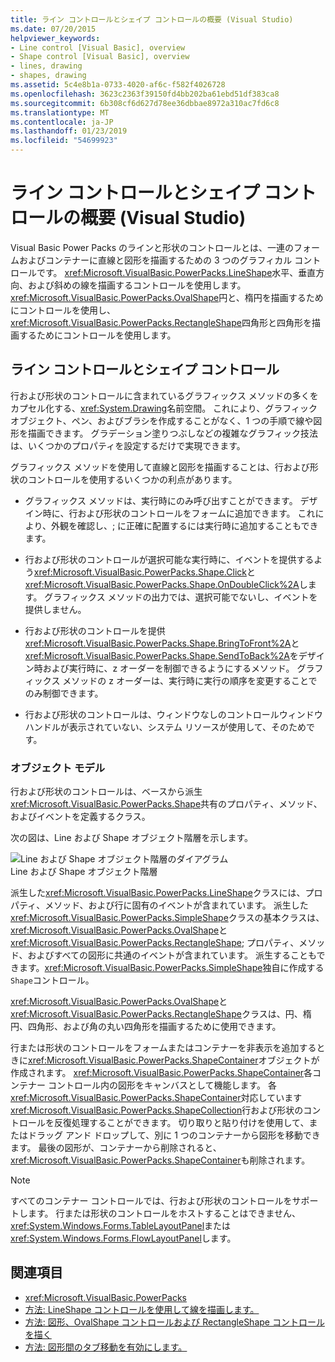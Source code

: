 ```yaml
---
title: ライン コントロールとシェイプ コントロールの概要 (Visual Studio)
ms.date: 07/20/2015
helpviewer_keywords:
- Line control [Visual Basic], overview
- Shape control [Visual Basic], overview
- lines, drawing
- shapes, drawing
ms.assetid: 5c4e8b1a-0733-4020-af6c-f582f4026728
ms.openlocfilehash: 3623c2363f39150fd4bb202ba61ebd51df383ca8
ms.sourcegitcommit: 6b308cf6d627d78ee36dbbae8972a310ac7fd6c8
ms.translationtype: MT
ms.contentlocale: ja-JP
ms.lasthandoff: 01/23/2019
ms.locfileid: "54699923"
---
```

# <a name="introduction-to-the-line-and-shape-controls-visual-studio"></a>ライン コントロールとシェイプ コントロールの概要 (Visual Studio)
Visual Basic Power Packs のラインと形状のコントロールとは、一連のフォームおよびコンテナーに直線と図形を描画するための 3 つのグラフィカル コントロールです。 <xref:Microsoft.VisualBasic.PowerPacks.LineShape>水平、垂直方向、および斜めの線を描画するコントロールを使用します。 <xref:Microsoft.VisualBasic.PowerPacks.OvalShape>円と、楕円を描画するためにコントロールを使用し、<xref:Microsoft.VisualBasic.PowerPacks.RectangleShape>四角形と四角形を描画するためにコントロールを使用します。  
  
## <a name="line-and-shape-controls"></a>ライン コントロールとシェイプ コントロール  
 行および形状のコントロールに含まれているグラフィックス メソッドの多くをカプセル化する、<xref:System.Drawing>名前空間。 これにより、グラフィック オブジェクト、ペン、およびブラシを作成することがなく、1 つの手順で線や図形を描画できます。 グラデーション塗りつぶしなどの複雑なグラフィック技法は、いくつかのプロパティを設定するだけで実現できます。  
  
 グラフィックス メソッドを使用して直線と図形を描画することは、行および形状のコントロールを使用するいくつかの利点があります。  
  
-   グラフィックス メソッドは、実行時にのみ呼び出すことができます。 デザイン時に、行および形状のコントロールをフォームに追加できます。 これにより、外観を確認し、; に正確に配置するには実行時に追加することもできます。  
  
-   行および形状のコントロールが選択可能な実行時に、イベントを提供するよう<xref:Microsoft.VisualBasic.PowerPacks.Shape.Click>と<xref:Microsoft.VisualBasic.PowerPacks.Shape.OnDoubleClick%2A>します。 グラフィックス メソッドの出力では、選択可能でないし、イベントを提供しません。  
  
-   行および形状のコントロールを提供<xref:Microsoft.VisualBasic.PowerPacks.Shape.BringToFront%2A>と<xref:Microsoft.VisualBasic.PowerPacks.Shape.SendToBack%2A>をデザイン時および実行時に、z オーダーを制御できるようにするメソッド。 グラフィックス メソッドの z オーダーは、実行時に実行の順序を変更することでのみ制御できます。  
  
-   行および形状のコントロールは、ウィンドウなしのコントロールウィンドウ ハンドルが表示されていない、システム リソースが使用して、そのためです。  
  
### <a name="object-model"></a>オブジェクト モデル  
 行および形状のコントロールは、ベースから派生<xref:Microsoft.VisualBasic.PowerPacks.Shape>共有のプロパティ、メソッド、およびイベントを定義するクラス。  
  
 次の図は、Line および Shape オブジェクト階層を示します。  
  
 ![Line および Shape オブジェクト階層のダイアグラム](../../../visual-basic/developing-apps/windows-forms/media/lineshapeobject.png "LineShapeObject")  
Line および Shape オブジェクト階層  
  
 派生した<xref:Microsoft.VisualBasic.PowerPacks.LineShape>クラスには、プロパティ、メソッド、および行に固有のイベントが含まれています。 派生した<xref:Microsoft.VisualBasic.PowerPacks.SimpleShape>クラスの基本クラスは、<xref:Microsoft.VisualBasic.PowerPacks.OvalShape>と<xref:Microsoft.VisualBasic.PowerPacks.RectangleShape>; プロパティ、メソッド、およびすべての図形に共通のイベントが含まれています。 派生することもできます。<xref:Microsoft.VisualBasic.PowerPacks.SimpleShape>独自に作成する`Shape`コントロール。  
  
 <xref:Microsoft.VisualBasic.PowerPacks.OvalShape>と<xref:Microsoft.VisualBasic.PowerPacks.RectangleShape>クラスは、円、楕円、四角形、および角の丸い四角形を描画するために使用できます。  
  
 行または形状のコントロールをフォームまたはコンテナーを非表示を追加するときに<xref:Microsoft.VisualBasic.PowerPacks.ShapeContainer>オブジェクトが作成されます。 <xref:Microsoft.VisualBasic.PowerPacks.ShapeContainer>各コンテナー コントロール内の図形をキャンバスとして機能します。 各<xref:Microsoft.VisualBasic.PowerPacks.ShapeContainer>対応しています<xref:Microsoft.VisualBasic.PowerPacks.ShapeCollection>行および形状のコントロールを反復処理することができます。 切り取りと貼り付けを使用して、またはドラッグ アンド ドロップして、別に 1 つのコンテナーから図形を移動できます。 最後の図形が、コンテナーから削除されると、<xref:Microsoft.VisualBasic.PowerPacks.ShapeContainer>も削除されます。  
  
> [!NOTE]
>  すべてのコンテナー コントロールでは、行および形状のコントロールをサポートします。 行または形状のコントロールをホストすることはできません、<xref:System.Windows.Forms.TableLayoutPanel>または<xref:System.Windows.Forms.FlowLayoutPanel>します。  
  
## <a name="see-also"></a>関連項目
- <xref:Microsoft.VisualBasic.PowerPacks>
- [方法: LineShape コントロールを使用して線を描画します。](../../../visual-basic/developing-apps/windows-forms/how-to-draw-lines-with-the-lineshape-control-visual-studio.md)
- [方法: 図形、OvalShape コントロールおよび RectangleShape コントロールを描く](../../../visual-basic/developing-apps/windows-forms/how-to-draw-shapes-with-the-ovalshape-and-rectangleshape-controls.md)
- [方法: 図形間のタブ移動を有効にします。](../../../visual-basic/developing-apps/windows-forms/how-to-enable-tabbing-between-shapes-visual-studio.md)
